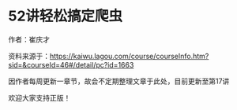 # 52讲轻松搞定爬虫

作者：崔庆才

资料来源于：https://kaiwu.lagou.com/course/courseInfo.htm?sid=&courseId=46#/detail/pc?id=1663

因作者每周更新一章节，故会不定期整理文章于此处，目前更新至第17讲

欢迎大家支持正版！


